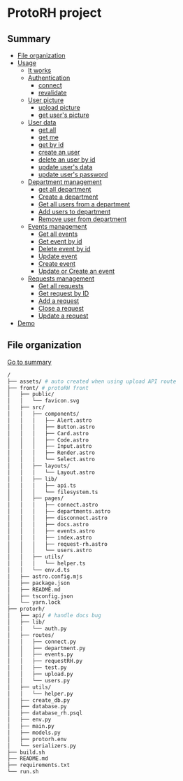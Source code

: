 # ProtoRH project

## Summary

- [File organization](README.md#file-organization)
- [Usage](usage.md)
  - [It works](usage.md#it-works)
  - [Authentication](usage.md#authentication)
    - [connect](usage.md#connect)
    - [revalidate](usage.md#revalidate)
  - [User picture](usage.md#user-picture)
    - [upload picture](usage.md#upload-picture)
    - [get user's picture](usage.md#get-users-picture)
  - [User data](usage.md#user-data)
    - [get all](usage.md#get-all-users-data)
    - [get me](usage.md#get-me-current-connected-user)
    - [get by id](usage.md#get-user-by-id)
    - [create an user](usage.md#create-an-user)
    - [delete an user by id](usage.md#delete-an-user-by-id)
    - [update user's data](usage.md#update-users-data)
    - [update user's password](usage.md#update-users-password)
  - [Department management](usage.md#department-management)
    - [get all department](usage.md#get-all-department)
    - [Create a department](usage.md#create-a-department)
    - [Get all users from a department](usage.md#get-all-users-from-a-department)
    - [Add users to department](usage.md#add-users-to-department)
    - [Remove user from department](usage.md#remove-user-from-department)
  - [Events management](usage.md#events-management)
    - [Get all events](usage.md#get-all-events)
    - [Get event by id](usage.md#get-event-by-id)
    - [Delete event by id](usage.md#delete-event-by-id)
    - [Update event](usage.md#update-event)
    - [Create event](usage.md#create-event)
    - [Update or Create an event](usage.md#update-or-create-an-event)
  - [Requests management](usage.md#requests-management)
    - [Get all requests](usage.md#get-all-requests)
    - [Get request by ID](usage.md#get-request-by-id)
    - [Add a request](usage.md#add-a-request)
    - [Close a request](usage.md#close-a-request)
    - [Update a request](usage.md#update-a-request)
- [Demo](demo.md)


## File organization

[Go to summary](#summary)

```bash
/
├── assets/ # auto created when using upload API route
├── front/ # protoRH front
│   ├── public/
│   │   └── favicon.svg
│   ├── src/
│   │   ├── components/
│   │   │   ├── Alert.astro
│   │   │   ├── Button.astro
│   │   │   ├── Card.astro
│   │   │   ├── Code.astro
│   │   │   ├── Input.astro
│   │   │   ├── Render.astro
│   │   │   └── Select.astro
│   │   ├── layouts/
│   │   │   └── Layout.astro
│   │   ├── lib/
│   │   │   ├── api.ts
│   │   │   └── filesystem.ts
│   │   ├── pages/
│   │   │   ├── connect.astro
│   │   │   ├── departments.astro
│   │   │   ├── disconnect.astro
│   │   │   ├── docs.astro
│   │   │   ├── events.astro
│   │   │   ├── index.astro
│   │   │   ├── request-rh.astro
│   │   │   └── users.astro
│   │   ├── utils/
│   │   │   └── helper.ts
│   │   └── env.d.ts
│   ├── astro.config.mjs
│   ├── package.json
│   ├── README.md
│   ├── tsconfig.json
│   └── yarn.lock
├── protorh/
│   ├── api/ # handle docs bug
│   ├── lib/
│   │   └── auth.py
│   ├── routes/
│   │   ├── connect.py
│   │   ├── department.py
│   │   ├── events.py
│   │   ├── requestRH.py
│   │   ├── test.py
│   │   ├── upload.py
│   │   └── users.py
│   ├── utils/
│   │   └── helper.py
│   ├── create_db.py
│   ├── database.py
│   ├── database_rh.psql
│   ├── env.py
│   ├── main.py
│   ├── models.py
│   ├── protorh.env
│   └── serializers.py
├── build.sh
├── README.md
├── requirements.txt
└── run.sh
```
